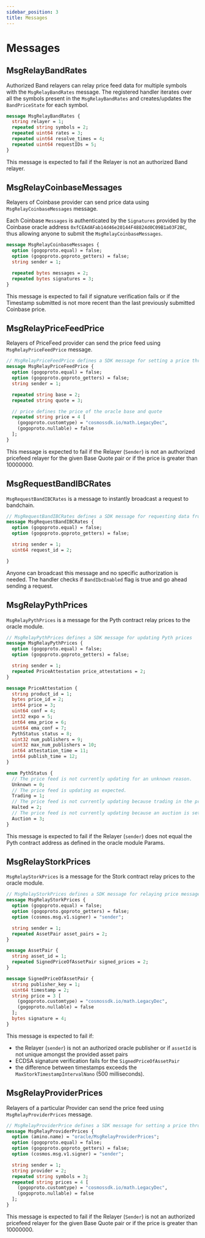```yaml
---
sidebar_position: 3
title: Messages
---
```


# Messages

## MsgRelayBandRates

Authorized Band relayers can relay price feed data for multiple symbols with the `MsgRelayBandRates` message.
The registered handler iterates over all the symbols present in the `MsgRelayBandRates` and creates/updates the
`BandPriceState` for each symbol.

```protobuf
message MsgRelayBandRates {
  string relayer = 1;
  repeated string symbols = 2;
  repeated uint64 rates = 3;
  repeated uint64 resolve_times = 4;
  repeated uint64 requestIDs = 5;
}
```

This message is expected to fail if the Relayer is not an authorized Band relayer.

## MsgRelayCoinbaseMessages

Relayers of Coinbase provider can send price data using `MsgRelayCoinbaseMessages` message.

Each Coinbase `Messages` is authenticated by the `Signatures` provided by the Coinbase oracle address `0xfCEAdAFab14d46e20144F48824d0C09B1a03F2BC`, thus allowing anyone to submit the `MsgRelayCoinbaseMessages`.

```protobuf
message MsgRelayCoinbaseMessages {
  option (gogoproto.equal) = false;
  option (gogoproto.goproto_getters) = false;
  string sender = 1;

  repeated bytes messages = 2;
  repeated bytes signatures = 3;
}
```

This message is expected to fail if signature verification fails or if the Timestamp submitted is not more recent than the last previously submitted Coinbase price.

## MsgRelayPriceFeedPrice

Relayers of PriceFeed provider can send the price feed using `MsgRelayPriceFeedPrice` message.

```protobuf
// MsgRelayPriceFeedPrice defines a SDK message for setting a price through the pricefeed oracle.
message MsgRelayPriceFeedPrice {
  option (gogoproto.equal) = false;
  option (gogoproto.goproto_getters) = false;
  string sender = 1;

  repeated string base = 2;
  repeated string quote = 3;

  // price defines the price of the oracle base and quote
  repeated string price = 4 [
    (gogoproto.customtype) = "cosmossdk.io/math.LegacyDec",
    (gogoproto.nullable) = false
  ];
}
```

This message is expected to fail if the Relayer (`Sender`) is not an authorized pricefeed relayer for the given Base Quote pair or if the price is greater than 10000000.

## MsgRequestBandIBCRates

`MsgRequestBandIBCRates` is a message to instantly broadcast a request to bandchain.

```protobuf
// MsgRequestBandIBCRates defines a SDK message for requesting data from BandChain using IBC.
message MsgRequestBandIBCRates {
  option (gogoproto.equal) = false;
  option (gogoproto.goproto_getters) = false;

  string sender = 1;
  uint64 request_id = 2;

}
```

Anyone can broadcast this message and no specific authorization is needed.
The handler checks if `BandIbcEnabled` flag is true and go ahead sending a request.

## MsgRelayPythPrices

`MsgRelayPythPrices` is a message for the Pyth contract relay prices to the oracle module.  

```protobuf
// MsgRelayPythPrices defines a SDK message for updating Pyth prices
message MsgRelayPythPrices {
  option (gogoproto.equal) = false;
  option (gogoproto.goproto_getters) = false;

  string sender = 1;
  repeated PriceAttestation price_attestations = 2;
}

message PriceAttestation {
  string product_id = 1;
  bytes price_id = 2;
  int64 price = 3;
  uint64 conf = 4;
  int32 expo = 5;
  int64 ema_price = 6;
  uint64 ema_conf = 7;
  PythStatus status = 8;
  uint32 num_publishers = 9;
  uint32 max_num_publishers = 10;
  int64 attestation_time = 11;
  int64 publish_time = 12;
}

enum PythStatus {
  // The price feed is not currently updating for an unknown reason.
  Unknown = 0;
  // The price feed is updating as expected.
  Trading = 1;
  // The price feed is not currently updating because trading in the product has been halted.
  Halted = 2;
  // The price feed is not currently updating because an auction is setting the price.
  Auction = 3;
}
```

This message is expected to fail if the Relayer (`sender`) does not equal the Pyth contract address as defined in the 
oracle module Params. 

## MsgRelayStorkPrices

`MsgRelayStorkPrices` is a message for the Stork contract relay prices to the oracle module.  

```protobuf
// MsgRelayStorkPrices defines a SDK message for relaying price message from Stork API.
message MsgRelayStorkPrices {
  option (gogoproto.equal) = false;
  option (gogoproto.goproto_getters) = false;
  option (cosmos.msg.v1.signer) = "sender";

  string sender = 1;
  repeated AssetPair asset_pairs = 2;
}

message AssetPair {
  string asset_id = 1;
  repeated SignedPriceOfAssetPair signed_prices = 2;
}

message SignedPriceOfAssetPair {
  string publisher_key = 1;
  uint64 timestamp = 2;
  string price = 3 [
    (gogoproto.customtype) = "cosmossdk.io/math.LegacyDec",
    (gogoproto.nullable) = false
  ];
  bytes signature = 4;
}
```

This message is expected to fail if: 
- the Relayer (`sender`) is not an authorized oracle publisher or if `assetId` is not unique amongst the provided asset pairs 
- ECDSA signature verification fails for the `SignedPriceOfAssetPair`  
- the difference between timestamps exceeds the `MaxStorkTimestampIntervalNano` (500 milliseconds).

## MsgRelayProviderPrices

Relayers of a particular Provider can send the price feed using `MsgRelayProviderPrices` message.

```protobuf
// MsgRelayProviderPrice defines a SDK message for setting a price through the provider oracle.
message MsgRelayProviderPrices {
  option (amino.name) = "oracle/MsgRelayProviderPrices";
  option (gogoproto.equal) = false;
  option (gogoproto.goproto_getters) = false;
  option (cosmos.msg.v1.signer) = "sender";

  string sender = 1;
  string provider = 2;
  repeated string symbols = 3;
  repeated string prices = 4 [
    (gogoproto.customtype) = "cosmossdk.io/math.LegacyDec",
    (gogoproto.nullable) = false
  ];
}
```

This message is expected to fail if the Relayer (`Sender`) is not an authorized pricefeed relayer for the given Base Quote pair or if the price is greater than 10000000.
